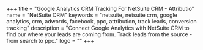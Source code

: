 +++
title = "Google Analytics CRM Tracking For NetSuite CRM - Attributio"
name = "NetSuite CRM"
keywords = "netsuite, netsuite crm, google analytics, crm, adwords, facebook, ppc, attribution, track leads, conversion tracking"
description = "Connect Google Analytics with NetSuite CRM to find our where your leads are coming from. Track leads from the source - from search to ppc."
logo = ""
+++
